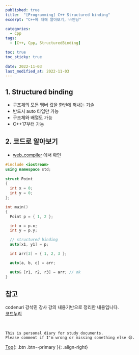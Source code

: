 ```yaml
---
published: true
title:  "[Programming] C++ Structured binding"
excerpt: "C++에 대해 알아보기, 바인딩"

categories:
  - Cpp
tags:
  - [C++, Cpp, StructuredBinding]

toc: true
toc_sticky: true
 
date: 2022-11-03
last_modified_at: 2022-11-03
---
```


## 1. Structured binding
- 구조체의 모든 멤버 값을 한번에 꺼내는 기술
- 반드시 auto 타입만 가능
- 구조체와 배열도 가능
- C++17부터 가능

## 2. 코드로 알아보기
- [web_compiler](https://godbolt.org/) 에서 확인

```cpp
#include <iostream> 
using namespace std; 
  
struct Point 
{ 
  int x = 0; 
  int y = 0; 
};

int main() 
{ 
  Point p = { 1, 2 }; 

  int x = p.x; 
  int y = p.y; 

  // structured binding
  auto[x1, y1] = p;

  int arr[3] = { 1, 2, 3 }; 

  auto[a, b, c] = arr;

  auto& [r1, r2, r3] = arr; // ok
} 
```

## 참고
codenuri 강석민 강사 강의 내용기반으로 정리한 내용입니다.  
[코드누리](https://github.com/codenuri)

<br>

    This is personal diary for study documents.
    Please comment if I'm wrong or missing something else 😄. 

[Top](#){: .btn .btn--primary }{: .align-right}